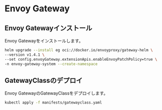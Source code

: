 # Envoy Gateway

## Envoy Gatewayインストール

Envoy Gatewayをインストールします。

```sh
helm upgrade --install eg oci://docker.io/envoyproxy/gateway-helm \
--version v1.4.1 \
--set config.envoyGateway.extensionApis.enableEnvoyPatchPolicy=true \
-n envoy-gateway-system --create-namespace
```

## GatewayClassのデプロイ

Envoy GatewayのGatewayClassをデプロイします。

```sh
kubectl apply -f manifests/gatewayclass.yaml
```
